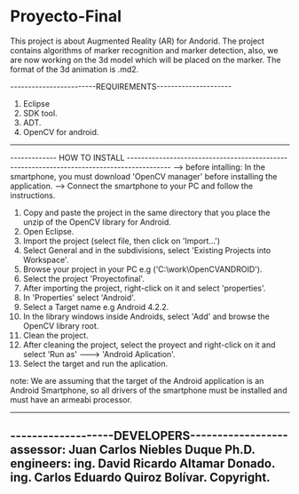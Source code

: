 Proyecto-Final
==============
This project is about Augmented Reality (AR) for Andorid. The project contains algorithms of marker recognition and marker detection, also, 
we are now working on the 3d model which will be placed on the marker. The format of the 3d animation is .md2.

------------------------REQUIREMENTS---------------------
1. Eclipse
2. SDK tool.
3. ADT.
4. OpenCV for android.
---------------------------------------------------------

------------- HOW TO INSTALL ------------------------------------------------------------------------------------------
--> before intalling: In the smartphone, you must download 'OpenCV manager' before installing the application.
--> Connect the smartphone to your PC and follow the instructions.

1. Copy and paste the project in the same directory that you place the unzip of the OpenCV library for Android.
2. Open Eclipse.
3. Import the project (select file, then click on  'Import...')
4. Select General and in the subdivisions, select 'Existing Projects into Workspace'.
5. Browse your project in your PC e.g ('C:\work\OpenCVANDROID').
6. Select the project 'Proyectofinal'.
7. After importing the project, right-click on it and select 'properties'.
8. In 'Properties' select 'Android'.
9. Select a Target name e.g Android 4.2.2.
10. In the library windows inside Androids, select 'Add' and browse the OpenCV library root.
11. Clean the project.
12. After cleaning the project, select the proyect and right-click on it and select 'Run as' ---> 'Android Aplication'.
13. Select the target and run the aplication.

note: We are assuming that the target of the Android application is an Android Smartphone, so all
      drivers of the smartphone must be installed and must have an armeabi processor.
      
-----------------------------------------------------------------------------------------------------------------------
      
-------------------DEVELOPERS------------------
assessor: Juan Carlos Niebles Duque Ph.D.
engineers: ing. David Ricardo Altamar Donado.
           ing. Carlos Eduardo Quiroz Bolívar.
Copyright.
-----------------------------------------------
